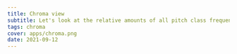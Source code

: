```yaml
---
title: Chroma view
subtitle: Let's look at the relative amounts of all pitch class frequencies in any audio signal in real time.
tags: chroma
cover: apps/chroma.png
date: 2021-09-12
---
```


<client-only>
  <chroma-view />
</client-only>